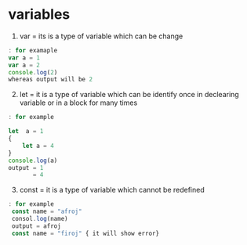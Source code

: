 # variables

1. var = its is a type of variable which can be change

```js
: for examaple
var a = 1
var a = 2
console.log(2)
whereas output will be 2
```

2. let = it is a type of variable which can be identify once in declearing variable or in a block for many times

```js
: for example

let  a = 1
{
	let a = 4
}
console.log(a)
output = 1
       = 4

```

3. const = it is a type of variable which cannot be redefined

```js
: for example
 const name = "afroj"
 consol.log(name)
 output = afroj
 const name = "firoj" { it will show error}
```
